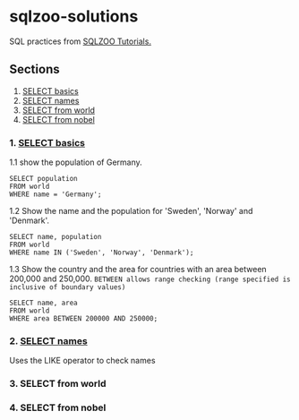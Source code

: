 # sqlzoo-solutions
SQL practices from [SQLZOO Tutorials.](https://sqlzoo.net)
## Sections
1. [SELECT basics](#1-select-basics)
2. [SELECT names](#2-select-names)
3. [SELECT from world](#3-select-from-world)
4. [SELECT from nobel](#4-select-from-nobel)

### 1. [SELECT basics](https://sqlzoo.net/wiki/SELECT_basics) 
1.1 show the population of Germany.
```
SELECT population 
FROM world 
WHERE name = 'Germany';
```
1.2 Show the name and the population for 'Sweden', 'Norway' and 'Denmark'.
```
SELECT name, population 
FROM world 
WHERE name IN ('Sweden', 'Norway', 'Denmark');
```
1.3 Show the country and the area for countries with an area between 200,000 and 250,000. 
```BETWEEN allows range checking (range specified is inclusive of boundary values)```
```
SELECT name, area 
FROM world
WHERE area BETWEEN 200000 AND 250000;
```
### 2. [SELECT names](https://sqlzoo.net/wiki/SELECT_names)
Uses the LIKE operator to check names

### 3. SELECT from world
### 4. SELECT from nobel

